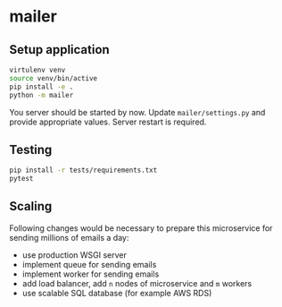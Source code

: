 # mailer

## Setup application
```bash
virtulenv venv
source venv/bin/active
pip install -e .
python -m mailer
```

You server should be started by now.
Update `mailer/settings.py` and provide appropriate values.
Server restart is required.

## Testing
```bash
pip install -r tests/requirements.txt
pytest
```

## Scaling
Following changes would be necessary to prepare this microservice for
sending millions of emails a day:
* use production WSGI server
* implement queue for sending emails
* implement worker for sending emails
* add load balancer, add `n` nodes of microservice and `m` workers
* use scalable SQL database (for example AWS RDS)
